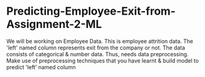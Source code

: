 # Predicting-Employee-Exit-from-Assignment-2-ML
We will be working on Employee Data. This is employee attrition data. The 'left' named column represents exit from the company or not.  The data consists of categorical &amp; number data. Thus, needs data preprocessing. Make use of preprocessing techniques that you have learnt &amp; build model to predict 'left' named column
